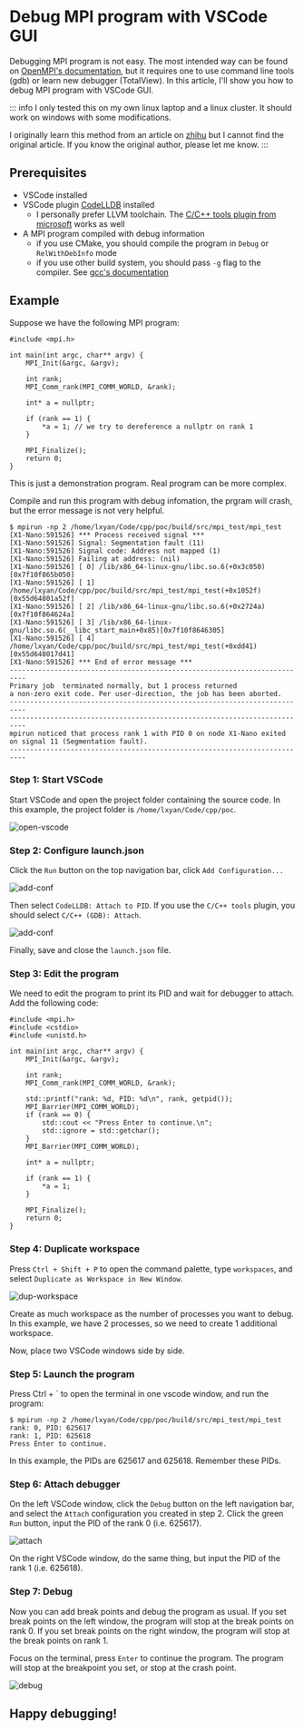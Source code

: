 # Debug MPI program with VSCode GUI

Debugging MPI program is not easy. The most intended way can be found on [OpenMPI's documentation](https://docs.open-mpi.org/en/v5.0.x/app-debug/index.html), but it requires one to use command line tools (gdb) or learn new debugger (TotalView). In this article, I'll show you how to debug MPI program with VSCode GUI.

::: info
I only tested this on my own linux laptop and a linux cluster. It should work on windows with some modifications.

I originally learn this method from an article on [zhihu](https://www.zhihu.com) but I cannot find the original article. If you know the original author, please let me know.
:::

## Prerequisites

- VSCode installed
- VSCode plugin [CodeLLDB](https://marketplace.visualstudio.com/items?itemName=vadimcn.vscode-lldb) installed
    - I personally prefer LLVM toolchain. The [C/C++ tools plugin from microsoft](https://marketplace.visualstudio.com/items?itemName=ms-vscode.cpptools) works as well
- A MPI program compiled with debug information
    - if you use CMake, you should compile the program in `Debug` or `RelWithDebInfo` mode
    - if you use other build system, you should pass `-g` flag to the compiler. See [gcc's documentation](https://gcc.gnu.org/onlinedocs/gcc/Debugging-Options.html#index-g)

## Example

Suppose we have the following MPI program:

```cpp{12}
#include <mpi.h>

int main(int argc, char** argv) {
    MPI_Init(&argc, &argv);

    int rank;
    MPI_Comm_rank(MPI_COMM_WORLD, &rank);

    int* a = nullptr;

    if (rank == 1) {
        *a = 1; // we try to dereference a nullptr on rank 1
    }

    MPI_Finalize();
    return 0;
}
```

This is just a demonstration program. Real program can be more complex.

Compile and run this program with debug infomation, the prgram will crash, but the error message is not very helpful. 

```console
$ mpirun -np 2 /home/lxyan/Code/cpp/poc/build/src/mpi_test/mpi_test
[X1-Nano:591526] *** Process received signal ***
[X1-Nano:591526] Signal: Segmentation fault (11)
[X1-Nano:591526] Signal code: Address not mapped (1)
[X1-Nano:591526] Failing at address: (nil)
[X1-Nano:591526] [ 0] /lib/x86_64-linux-gnu/libc.so.6(+0x3c050)[0x7f10f865b050]
[X1-Nano:591526] [ 1] /home/lxyan/Code/cpp/poc/build/src/mpi_test/mpi_test(+0x1052f)[0x55d64801a52f]
[X1-Nano:591526] [ 2] /lib/x86_64-linux-gnu/libc.so.6(+0x2724a)[0x7f10f864624a]
[X1-Nano:591526] [ 3] /lib/x86_64-linux-gnu/libc.so.6(__libc_start_main+0x85)[0x7f10f8646305]
[X1-Nano:591526] [ 4] /home/lxyan/Code/cpp/poc/build/src/mpi_test/mpi_test(+0xdd41)[0x55d648017d41]
[X1-Nano:591526] *** End of error message ***
--------------------------------------------------------------------------
Primary job  terminated normally, but 1 process returned
a non-zero exit code. Per user-direction, the job has been aborted.
--------------------------------------------------------------------------
--------------------------------------------------------------------------
mpirun noticed that process rank 1 with PID 0 on node X1-Nano exited on signal 11 (Segmentation fault).
--------------------------------------------------------------------------
```

### Step 1: Start VSCode

Start VSCode and open the project folder containing the source code. In this example, the project folder is `/home/lxyan/Code/cpp/poc`.

![open-vscode](./img/open-vscode.webp)

### Step 2: Configure launch.json

Click the `Run` button on the top navigation bar, click `Add Configuration...`

![add-conf](./img/add-conf-0.webp)

Then select `CodeLLDB: Attach to PID`. If you use the `C/C++ tools` plugin, you should select `C/C++ (GDB): Attach`.

![add-conf](./img/add-conf-1.webp)

Finally, save and close the `launch.json` file.

### Step 3: Edit the program 

We need to edit the program to print its PID and wait for debugger to attach. Add the following code:

```cpp{2-3,11-17}
#include <mpi.h>
#include <cstdio>
#include <unistd.h>

int main(int argc, char** argv) {
    MPI_Init(&argc, &argv);

    int rank;
    MPI_Comm_rank(MPI_COMM_WORLD, &rank);

    std::printf("rank: %d, PID: %d\n", rank, getpid());
    MPI_Barrier(MPI_COMM_WORLD);
    if (rank == 0) {
        std::cout << "Press Enter to continue.\n";
        std::ignore = std::getchar();
    }
    MPI_Barrier(MPI_COMM_WORLD);

    int* a = nullptr;

    if (rank == 1) {
        *a = 1;
    }

    MPI_Finalize();
    return 0;
}
```

### Step 4: Duplicate workspace

Press `Ctrl + Shift + P` to open the command palette, type `workspaces`, and select `Duplicate as Workspace in New Window`.

![dup-workspace](./img/dup-workspace.webp)

Create as much workspace as the number of processes you want to debug. In this example, we have 2 processes, so we need to create 1 additional workspace.

Now, place two VSCode windows side by side.

### Step 5: Launch the program

Press Ctrl + \` to open the terminal in one vscode window, and run the program:

```console
$ mpirun -np 2 /home/lxyan/Code/cpp/poc/build/src/mpi_test/mpi_test
rank: 0, PID: 625617
rank: 1, PID: 625618
Press Enter to continue.
```

In this example, the PIDs are 625617 and 625618. Remember these PIDs.

### Step 6: Attach debugger

On the left VSCode window, click the `Debug` button on the left navigation bar, and select the `Attach` configuration you created in step 2. Click the green `Run` button, input the PID of the rank 0 (i.e. 625617).

![attach](./img/debug-attach.webp)

On the right VSCode window, do the same thing, but input the PID of the rank 1 (i.e. 625618).

### Step 7: Debug

Now you can add break points and debug the program as usual. If you set break points on the left window, the program will stop at the break points on rank 0. If you set break points on the right window, the program will stop at the break points on rank 1.

Focus on the terminal, press `Enter` to continue the program. The program will stop at the breakpoint you set, or stop at the crash point.

![debug](./img/stop-at-crash-point.webp)

## Happy debugging!